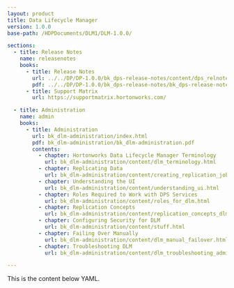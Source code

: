 ```yaml
---
layout: product
title: Data Lifecycle Manager
version: 1.0.0
base-path: /HDPDocuments/DLM1/DLM-1.0.0/

sections:
  - title: Release Notes
    name: releasenotes
    books:
      - title: Release Notes
        url: ../../DP/DP-1.0.0/bk_dps-release-notes/content/dps_relnotes.html
        pdf: ../../DP/DP-1.0.0/bk_dps-release-notes/bk_dps-release-notes.pdf
      - title: Support Matrix
        url: https://supportmatrix.hortonworks.com/

  - title: Administration
    name: admin
    books:
      - title: Administration
        url: bk_dlm-administration/index.html
        pdf: bk_dlm-administration/bk_dlm-administration.pdf
        contents:
          - chapter: Hortonworks Data Lifecycle Manager Terminology
            url: bk_dlm-administration/content/dlm_terminology.html
          - chapter: Replicating Data
            url: bk_dlm-administration/content/creating_replication_jobs.html
          - chapter: Understanding the UI
            url: bk_dlm-administration/content/understanding_ui.html
          - chapter: Roles Required to Work with DPS Services
            url: bk_dlm-administration/content/roles_for_dlm.html
          - chapter: Replication Concepts
            url: bk_dlm-administration/content/replication_concepts_dlm.html
          - chapter: Configuring Security for DLM
            url: bk_dlm-administration/content/stuff.html
          - chapter: Failing Over Manually
            url: bk_dlm-administration/content/dlm_manual_failover.html
          - chapter: Troubleshooting DLM
            url: bk_dlm-administration/content/dlm_troubleshooting_admin.html

---
```


This is the content below YAML.
